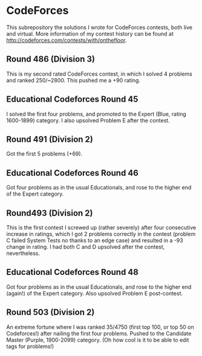 # CodeForces

This subrepository the solutions I wrote for CodeForces contests, both live and virtual. More information of my contest history can be found at http://codeforces.com/contests/with/onthefloor. 

## Round 486 (Division 3)

This is my second rated CodeForces contest, in which I solved 4 problems and ranked 250/~2800. This pushed me a +90 rating. 

## Educational Codeforces Round 45

I solved the first four problems, and promoted to the Expert (Blue, rating 1600-1899) category. I also upsolved Problem E after the contest. 

## Round 491 (Division 2)

Got the first 5 problems (+69). 

## Educational Codeforces Round 46

Got four problems as in the usual Educationals, and rose to the higher end of the Expert category. 

## Round493 (Division 2)

This is the first contest I screwed up (rather severely) after four consecutive increase in ratings, which I got 2 problems correctly in the contest (problem C failed System Tests no thanks to an edge case) and resulted in a -93 change in rating. I had both C and D upsolved after the contest, nevertheless. 

## Educational Codeforces Round 48

Got four problems as in the usual Educationals, and rose to the higher end (again!) of the Expert category. Also upsolved Problem E post-contest. 

## Round 503 (Division 2)

An extreme fortune where I was ranked 35/4750 (first top 100, or top 50 on Codeforces!) after nailing the first four problems. Pushed to the Candidate Master (Purple, 1900-2099) category. (Oh how cool is it to be able to edit tags for problems!)
